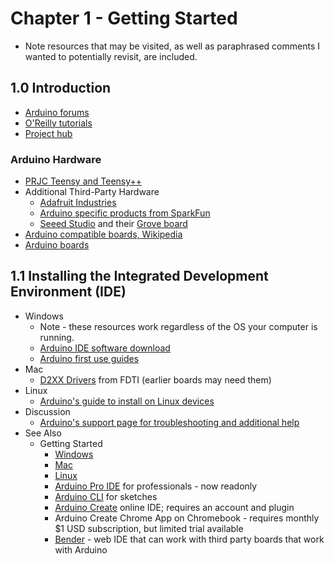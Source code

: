 # Chapter 1 - Getting Started

- Note resources that may be visited, as well as paraphrased comments I wanted to potentially revisit, are included.

## 1.0 Introduction
  - [Arduino forums]([https://forum.arduino.cc/)
  - [O'Reilly tutorials](https://docs.arduino.cc/tutorials/)
  - [Project hub](https://projecthub.arduino.cc/)

### Arduino Hardware
- [PRJC Teensy and Teensy++](https://www.pjrc.com/teensy/)
- Additional Third-Party Hardware
  -  [Adafruit Industries](https://www.adafruit.com/)
  -  [Arduino specific products from SparkFun](https://www.sparkfun.com/catalogsearch/result/?q=arduino)
  -  [Seeed Studio](https://www.seeedstudio.com/) and their [Grove board](https://wiki.seeedstudio.com/Grove_System/)
- [Arduino compatible boards, Wikipedia](https://en.wikipedia.org/wiki/List_of_Arduino_boards_and_compatible_system)
- [Arduino boards](https://www.arduino.cc/en/hardware/)  

## 1.1 Installing the Integrated Development Environment (IDE)
- Windows
  - Note - these resources work regardless of the OS your computer is running.  
  - [Arduino IDE software download](www.arduino.cc/download)
  - [Arduino first use guides](https://www.arduino.cc/en/Guide/)
- Mac
  - [D2XX Drivers](https://ftdichip.com/drivers/d2xx-drivers/) from FDTI (earlier boards may need them)
- Linux
  - [Arduino's guide to install on Linux devices](https://www.arduino.cc/en/guide/linux)
- Discussion
  - [Arduino's support page for troubleshooting and additional help](https://support.arduino.cc/hc/en-us)
- See Also
  - Getting Started
    - [Windows](https://docs.arduino.cc/software/ide-v1/tutorials/Windows/)
    - [Mac](https://docs.arduino.cc/software/ide-v1/tutorials/macOS/)
    - [Linux](https://docs.arduino.cc/software/ide-v1/tutorials/Linux/)
    - [Arduino Pro IDE](https://github.com/arduino/arduino-pro-ide) for professionals - now readonly
    - [Arduino CLI](https://github.com/arduino/arduino-cli) for sketches
    - [Arduino Create](https://login.arduino.cc/login?state=hKFo2SBuVlpYeTQ2emVKc1pFSkQxNmZEZjRnS2poZGRoNzNiQ6FupWxvZ2luo3RpZNkgSnE4YVlxMHU1UUNfRmNoSFp4VVFFUGU3ejNpNkZpM1CjY2lk2SBlOXFpcEEyTjBrOVA4dnZyZTlmZEdjNnU5S2w5ZUhTUA&client=e9qipA2N0k9P8vvre9fdGc6u9Kl9eHSP&protocol=oauth2&scope=openid+profile+email&redirect_uri=https%3A%2F%2Fapp.arduino.cc&response_type=code&response_mode=query&nonce=VFZBaHZOZ2hTMEFaWkdQRjNOSDQyRHpZZmRhOVpqT1dNSGpjREVBN2NXcw%3D%3D&code_challenge=FloTMXabudVInneZ-kUxZoBB1U7xXiRUkJVmLDALPq4&code_challenge_method=S256&auth0Client=eyJuYW1lIjoiYXV0aDAtc3BhLWpzIiwidmVyc2lvbiI6IjIuMS4zIn0%3D#/sso/login) online IDE; requires an account and plugin
    - Arduino Create Chrome App on Chromebook - requires monthly $1 USD subscription, but limited trial available
    - [Bender](https://edu.codebender.cc/) - web IDE that can work with third party boards that work with Arduino
